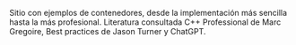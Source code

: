 Sitio con ejemplos de contenedores, desde la implementación más sencilla hasta la más profesional. Literatura consultada C++ Professional de Marc Gregoire, Best practices de Jason Turner y ChatGPT. 
